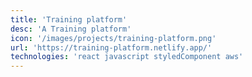 ```yaml
---
title: 'Training platform'
desc: 'A Training platform'
icon: '/images/projects/training-platform.png'
url: 'https://training-platform.netlify.app/'
technologies: 'react javascript styledComponent aws'
---
```

